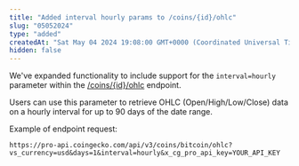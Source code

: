 ```yaml
---
title: "Added interval hourly params to /coins/{id}/ohlc"
slug: "05052024"
type: "added"
createdAt: "Sat May 04 2024 19:08:00 GMT+0000 (Coordinated Universal Time)"
hidden: false
---
```

We've expanded functionality to include support for the `interval=hourly` parameter within the [/coins/{id}/ohlc](/reference/coins-id-ohlc) endpoint.

Users can use this parameter to retrieve OHLC (Open/High/Low/Close) data on a hourly interval for up to 90 days of the date range.

Example of endpoint request:

`https://pro-api.coingecko.com/api/v3/coins/bitcoin/ohlc?vs_currency=usd&days=1&interval=hourly&x_cg_pro_api_key=YOUR_API_KEY`